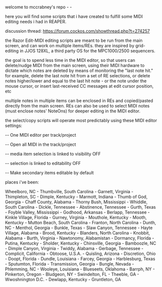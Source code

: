 welcome to mccrabney's repo - - 

here you will find some scripts that i have created to fulfill some MIDI editing needs i had in REAPER.

discussion thread: https://forum.cockos.com/showthread.php?t=274257

the Razor Edit-MIDI editing scripts are meant to be run from the main screen, and can work on multiple items/REs.
they are inspired by grid-editing in JJOS 128XL, a third party OS for the MPC1000/2500 sequencers.

the goal is to spend less time in the MIDI editor, so that users can delete/nudge MIDI from the main screen,
using their MIDI hardware to dictate which notes are deleted by means of monitoring the "last note hit."
    for example, delete the last note hit from a set of RE selections, 
    or delete notes higher/lower and equal to the last hit note - or the note under the mouse cursor,
    or insert last-received CC messages at edit cursor position,
    etc
    
multiple notes in multiple items can be enclosed in REs and copied/pasted directly from the main screen.
REs can also be used to select MIDI notes (must enclose notes' NoteOns) for deeper editing in the MIDI editor.

the select/copy scripts will operate most predictably using these MIDI editor settings:

 -- One MIDI editor per track/project

-- Open all MIDI in the track/project

-- media item selection is linked to visibility OFF

-- selection is linked to editability OFF

-- Make secondary items editable by default














places i've been: 

Wheelboro, NC - Thumbville, South Carolina - Garnett, Virginia - Thimpleton, SC - Dimple, Kentucky - Marmott, Indiana - Thumb of God, Georgia - Chaff County, Alabama - Thorny Bush, Mississippi - Whiddle, South Carolina - Dickle, Tennessee - Abstinence, Tennessee - Gurth, Texas - Foyble Valley, Mississippi - Godhood, Arkansas - Berlapp, Tennessee - Kinkle Village, Florida - Gurney, Virginia - Mouthole, Kentucky - Mooth, Kentucky - Mutton Beach, South Carolina - Franton, North Carolina - Dunth, NC - Menthol, Georgia - Bunkle, Texas - Slaw Canyon, Tennessee - Hayte Village, Alabama - Brood, Kentucky - Blanders, North Carolina - Knobbit, Alabama - Burth, Virginia - Nawtonomy, Alabamistan - Dormancy, Florida - Putina, Kentucky - Sholder, Kentucky - Chinsville, Georgia - Bamboozle, NC - Dimple Canyon, Virginia - Twiddy, Alabama - Gerbage, Tennessee - Complicit, California - Obtoose, U.S.A. - Quisling, Arizona - Discretion, Ohio - Doopt, Florida - Dundle, Louisiana - Farcey, Georgia - Harblesburg, Texas - Sputumton, Florida - Transmission, Georgia - Bungle, Nevada - Phlemming, NC - Wooleye, Louisiana - Blueseets, Oklahoma - Barrph, NY - Pinkerton, Oregon - Bludgeon, NY - Swindelton, FL - Theeble, GA - Wwoshnington D.C. - Dewlapp, Kentucky - Gruntleton, GA


